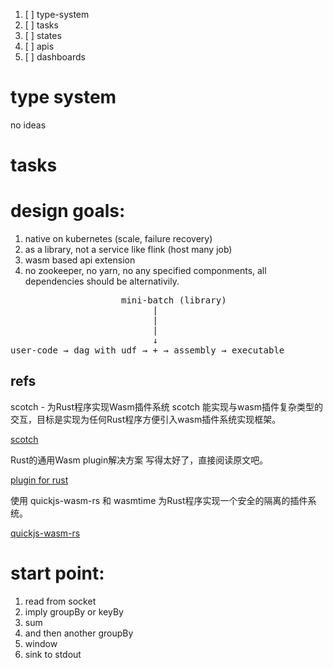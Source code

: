 1. [ ] type-system
2. [ ] tasks
3. [ ] states
3. [ ] apis
4. [ ] dashboards


# type system

no ideas

# tasks


# design goals:

1. native on kubernetes (scale, failure recovery)
2. as a library, not a service like flink (host many job)
3. wasm based api extension
4. no zookeeper, no yarn, no any specified componments, all dependencies should be alternativily.

<pre>
                     mini-batch (library)
                           |
                           |
                           |
                           ↓
user-code → dag with udf → + → assembly → executable
</pre>

## refs

scotch - 为Rust程序实现Wasm插件系统
scotch 能实现与wasm插件复杂类型的交互，目标是实现为任何Rust程序方便引入wasm插件系统实现框架。

[scotch](https://github.com/ItsEthra/scotch)

Rust的通用Wasm plugin解决方案
写得太好了，直接阅读原文吧。

[plugin for rust](https://reorchestrate.com/posts/plugins-for-rust/)

使用 quickjs-wasm-rs 和 wasmtime 为Rust程序实现一个安全的隔离的插件系统。

[quickjs-wasm-rs](https://github.com/seddonm1/quickjs)


# start point:

1. read from socket
2. imply groupBy or keyBy
3. sum
4. and then another groupBy
5. window
6. sink to stdout
